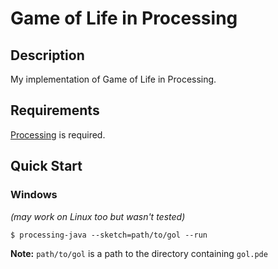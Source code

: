 # Game of Life in Processing

## Description
My implementation of Game of Life in Processing.

## Requirements
[Processing](https://processing.org) is required.

## Quick Start
### Windows
*(may work on Linux too but wasn't tested)*
```console
$ processing-java --sketch=path/to/gol --run
```
**Note:** `path/to/gol` is a path to the directory containing `gol.pde`
